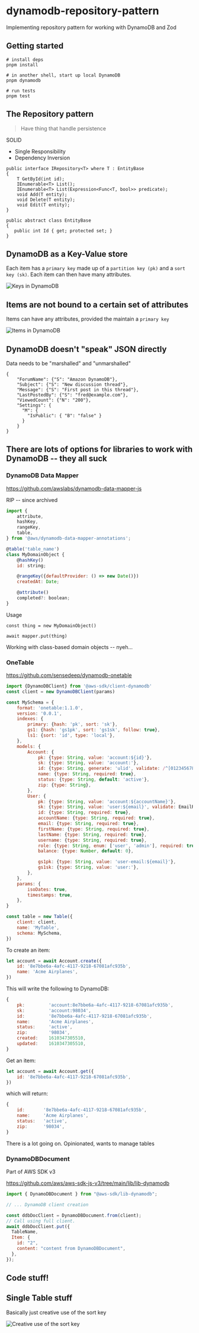 # dynamodb-repository-pattern

Implementing repository pattern for working with DynamoDB and Zod

## Getting started

```
# install deps
pnpm install

# in another shell, start up local DynamoDB
pnpm dynamodb

# run tests
pnpm test
```

## The Repository pattern

> Have thing that handle persistence

SOLID
- Single Responsibility
- Dependency Inversion

```
public interface IRepository<T> where T : EntityBase
{
    T GetById(int id);
    IEnumerable<T> List();
    IEnumerable<T> List(Expression<Func<T, bool>> predicate);
    void Add(T entity);
    void Delete(T entity);
    void Edit(T entity);
}

public abstract class EntityBase
{
   public int Id { get; protected set; }
}
```

## DynamoDB as a Key-Value store

Each item has a `primary key` made up of a `partition key (pk)` and a `sort key (sk)`. Each item can then have many attributes.

![Keys in DynamoDB](doc/dynamodb.jpeg)

## Items are not bound to a certain set of attributes

Items can have any attributes, provided the maintain a `primary key`

![Items in DynamoDB](doc/dynamodb-items.png)

## DynamoDB doesn't "speak" JSON directly

Data needs to be "marshalled" and "unmarshalled" 

```
{
    "ForumName": {"S": "Amazon DynamoDB"},
    "Subject": {"S": "New discussion thread"},
    "Message": {"S": "First post in this thread"},
    "LastPostedBy": {"S": "fred@example.com"},
    "ViewedCount": {"N": "200"},
    "Settings": { 
      "M": {
        "IsPublic": { "B": "false" }
      }
    }
}
```

## There are lots of options for libraries to work with DynamoDB -- they all suck

### DynamoDB Data Mapper

https://github.com/awslabs/dynamodb-data-mapper-js

RIP -- since archived


```js
import {
    attribute,
    hashKey,
    rangeKey,
    table,
} from '@aws/dynamodb-data-mapper-annotations';

@table('table_name')
class MyDomainObject {
    @hashKey()
    id: string;

    @rangeKey({defaultProvider: () => new Date()})
    createdAt: Date;

    @attribute()
    completed?: boolean;
}
```

Usage

```
const thing = new MyDomainObject()

await mapper.put(thing)
```

Working with class-based domain objects -- nyeh...

### OneTable 

https://github.com/sensedeep/dynamodb-onetable

```js
import {DynamoDBClient} from '@aws-sdk/client-dynamodb'
const client = new DynamoDBClient(params)

const MySchema = {
    format: 'onetable:1.1.0',
    version: '0.0.1',
    indexes: {
        primary: {hash: 'pk', sort: 'sk'},
        gs1: {hash: 'gs1pk', sort: 'gs1sk', follow: true},
        ls1: {sort: 'id', type: 'local'},
    },
    models: {
        Account: {
            pk: {type: String, value: 'account:${id}'},
            sk: {type: String, value: 'account:'},
            id: {type: String, generate: 'ulid', validate: /^[0123456789ABCDEFGHJKMNPQRSTVWXYZ]{26}$/i},
            name: {type: String, required: true},
            status: {type: String, default: 'active'},
            zip: {type: String},
        },
        User: {
            pk: {type: String, value: 'account:${accountName}'},
            sk: {type: String, value: 'user:${email}', validate: EmailRegExp},
            id: {type: String, required: true},
            accountName: {type: String, required: true},
            email: {type: String, required: true},
            firstName: {type: String, required: true},
            lastName: {type: String, required: true},
            username: {type: String, required: true},
            role: {type: String, enum: ['user', 'admin'], required: true, default: 'user'},
            balance: {type: Number, default: 0},

            gs1pk: {type: String, value: 'user-email:${email}'},
            gs1sk: {type: String, value: 'user:'},
        },
    },
    params: {
        isoDates: true,
        timestamps: true,
    },
}

const table = new Table({
    client: client,
    name: 'MyTable',
    schema: MySchema,
})
```
To create an item:

```js
let account = await Account.create({
    id: '8e7bbe6a-4afc-4117-9218-67081afc935b',
    name: 'Acme Airplanes',
})
```

This will write the following to DynamoDB:

```js
{
    pk:         'account:8e7bbe6a-4afc-4117-9218-67081afc935b',
    sk:         'account:98034',
    id:         '8e7bbe6a-4afc-4117-9218-67081afc935b',
    name:       'Acme Airplanes',
    status:     'active',
    zip:        '98034',
    created:    1610347305510,
    updated:    1610347305510,
}
```

Get an item:

```js
let account = await Account.get({
    id: '8e7bbe6a-4afc-4117-9218-67081afc935b',
})
```

which will return:

```js
{
    id:       '8e7bbe6a-4afc-4117-9218-67081afc935b',
    name:     'Acme Airplanes',
    status:   'active',
    zip:      '98034',
}
```

There is a lot going on. Opinionated, wants to manage tables

### DynamoDBDocument

Part of AWS SDK v3

https://github.com/aws/aws-sdk-js-v3/tree/main/lib/lib-dynamodb

```js
import { DynamoDBDocument } from "@aws-sdk/lib-dynamodb";

// ... DynamoDB client creation

const ddbDocClient = DynamoDBDocument.from(client);
// Call using full client.
await ddbDocClient.put({
  TableName,
  Item: {
    id: "2",
    content: "content from DynamoDBDocument",
  },
});
```

## Code stuff!


## Single Table stuff

Basically just creative use of the sort key

![Creative use of the sort key](doc/single-table.png)